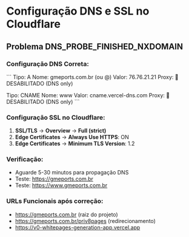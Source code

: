 # Configuração DNS e SSL no Cloudflare

## Problema DNS_PROBE_FINISHED_NXDOMAIN

### Configuração DNS Correta:
\`\`\`
Tipo: A
Nome: gmeports.com.br (ou @)
Valor: 76.76.21.21
Proxy: 🔴 DESABILITADO (DNS only)

Tipo: CNAME
Nome: www
Valor: cname.vercel-dns.com
Proxy: 🔴 DESABILITADO (DNS only)
\`\`\`

### Configuração SSL no Cloudflare:
1. **SSL/TLS** → **Overview** → **Full (strict)**
2. **Edge Certificates** → **Always Use HTTPS**: ON
3. **Edge Certificates** → **Minimum TLS Version**: 1.2

### Verificação:
- Aguarde 5-30 minutos para propagação DNS
- Teste: https://gmeports.com.br
- Teste: https://www.gmeports.com.br

### URLs Funcionais após correção:
- https://gmeports.com.br (raiz do projeto)
- https://gmeports.com.br/priv8pages (redirecionamento)
- https://v0-whitepages-generation-app.vercel.app
